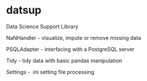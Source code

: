 # datsup
Data Science Support Library

NaNHandler - visualize, impute or remove missing data

PSQLAdapter - interfacing with a PostgreSQL server

Tidy - tidy data with basic pandas manipulation

Settings - .ini setting file processing
